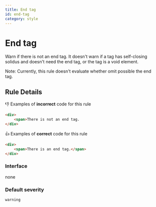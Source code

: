```yaml
---
title: End tag
id: end-tag
category: style
---
```


# End tag

Warn if there is not an end tag. It doesn't warn if a tag has self-closing solidus and doesn't need the end tag, or the tag is a void element.

Note: Currently, this rule doesn't evaluate whether omit possible the end tag.

## Rule Details

👎 Examples of **incorrect** code for this rule

```html
<div>
	<span>There is not an end tag.
</div>
```

👍 Examples of **correct** code for this rule

```html
<div>
	<span>There is an end tag.</span>
</div>
```

### Interface

none

### Default severity

`warning`
